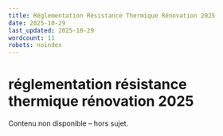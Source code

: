 ```yaml
---
title: Réglementation Résistance Thermique Rénovation 2025
date: 2025-10-29
last_updated: 2025-10-29
wordcount: 11
robots: noindex
---
```


# réglementation résistance thermique rénovation 2025

Contenu non disponible – hors sujet.